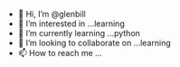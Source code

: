 - 👋 Hi, I’m @glenbill
- 👀 I’m interested in ...learning
- 🌱 I’m currently learning ...python 
- 💞️ I’m looking to collaborate on ...learning
- 📫 How to reach me ...

<!---
glenbill/glenbill is a ✨ special ✨ repository because its `README.md` (this file) appears on your GitHub profile.
You can click the Preview link to take a look at your changes.
--->
